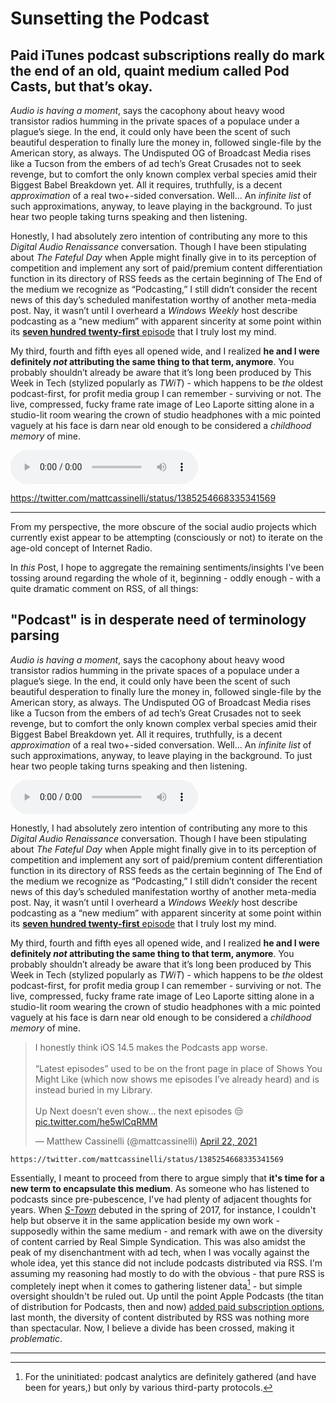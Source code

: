 # Sunsetting the Podcast
## Paid iTunes podcast subscriptions really do mark the end of an old, quaint medium called Pod Casts, but that’s okay.
_Audio is having a moment_, says the cacophony about heavy wood transistor radios humming in the private spaces of a populace under a plague’s siege. In the end, it could only have been the scent of such beautiful desperation to finally lure the money in, followed single-file by the American story, as always. The Undisputed OG of Broadcast Media rises like a Tucson from the embers of ad tech’s Great Crusades not to seek revenge, but to comfort the only known complex verbal species amid their Biggest Babel Breakdown yet. All it requires, truthfully, is a decent _approximation_ of a real two+-sided conversation. Well… An _infinite list_ of such approximations, anyway, to leave playing in the background. To just hear two people taking turns speaking and then listening.

Honestly, I had absolutely zero intention of contributing any more to this _Digital Audio Renaissance_ conversation. Though I have been stipulating about _The Fateful Day_ when Apple might finally give in to its perception of competition and implement any sort of paid/premium content differentiation function in its directory of RSS feeds as the certain beginning of The End of the medium we recognize as “Podcasting,” I still didn’t consider the recent news of this day’s scheduled manifestation worthy of another meta-media post. Nay, it wasn’t until I overheard a _Windows Weekly_ host describe podcasting as a “new medium” with apparent sincerity at some point within its [**seven hundred twenty-first** episode](https://twit.tv/shows/windows-weekly/episodes/721) that I truly lost my mind.

My third, fourth and fifth eyes all opened wide, and I realized **he and I were definitely _not_ attributing the same thing to that term, anymore**. You probably shouldn’t already be aware that it’s long been produced by This Week in Tech (stylized popularly as _TWiT_) - which happens to be _the_ oldest podcast-first, for profit media group I can remember - surviving or not. The live, compressed, fucky frame rate image of Leo Laporte sitting alone in a studio-lit room wearing the crown of studio headphones with a mic pointed vaguely at his face is darn near old enough to be considered a _childhood memory_ of mine.

<audio controls>
  <source src="http://www.evilgeniuschronicles.org/audio/egc-9-18-2004.mp3">
</audio>

https://twitter.com/mattcassinelli/status/1385254668335341569

---



From my perspective, the more obscure of the social audio projects which currently exist appear to be attempting (consciously or not) to iterate on the age-old concept of Internet Radio. 



In *this* Post, I hope to aggregate the remaining sentiments/insights I've been tossing around regarding the whole of it, beginning - oddly enough - with a quite dramatic comment on RSS, of all things:

## "Podcast" is in desperate need of terminology parsing

_Audio is having a moment_, says the cacophony about heavy wood transistor radios humming in the private spaces of a populace under a plague’s siege. In the end, it could only have been the scent of such beautiful desperation to finally lure the money in, followed single-file by the American story, as always. The Undisputed OG of Broadcast Media rises like a Tucson from the embers of ad tech’s Great Crusades not to seek revenge, but to comfort the only known complex verbal species amid their Biggest Babel Breakdown yet. All it requires, truthfully, is a decent _approximation_ of a real two+-sided conversation. Well… An _infinite list_ of such approximations, anyway, to leave playing in the background. To just hear two people taking turns speaking and then listening.

<audio controls>
  <source src="http://www.evilgeniuschronicles.org/audio/egc-9-18-2004.mp3">
</audio>


Honestly, I had absolutely zero intention of contributing any more to this _Digital Audio Renaissance_ conversation. Though I have been stipulating about _The Fateful Day_ when Apple might finally give in to its perception of competition and implement any sort of paid/premium content differentiation function in its directory of RSS feeds as the certain beginning of The End of the medium we recognize as “Podcasting,” I still didn’t consider the recent news of this day’s scheduled manifestation worthy of another meta-media post. Nay, it wasn’t until I overheard a _Windows Weekly_ host describe podcasting as a “new medium” with apparent sincerity at some point within its [**seven hundred twenty-first** episode](https://twit.tv/shows/windows-weekly/episodes/721) that I truly lost my mind.

My third, fourth and fifth eyes all opened wide, and I realized **he and I were definitely _not_ attributing the same thing to that term, anymore**. You probably shouldn’t already be aware that it’s long been produced by This Week in Tech (stylized popularly as _TWiT_) - which happens to be _the_ oldest podcast-first, for profit media group I can remember - surviving or not. The live, compressed, fucky frame rate image of Leo Laporte sitting alone in a studio-lit room wearing the crown of studio headphones with a mic pointed vaguely at his face is darn near old enough to be considered a _childhood memory_ of mine.

<blockquote class="twitter-tweet tw-align-center"><p lang="en" dir="ltr">I honestly think iOS 14.5 makes the Podcasts app worse.<br><br>“Latest episodes” used to be on the front page in place of Shows You Might Like (which now shows me episodes I’ve already heard) and is instead buried in my Library.<br><br>Up Next doesn’t even show… the next episodes 😒 <a href="https://t.co/he5wlCqRMM">pic.twitter.com/he5wlCqRMM</a></p>&mdash; Matthew Cassinelli (@mattcassinelli) <a href="https://twitter.com/mattcassinelli/status/1385254668335341569">April 22, 2021</a></blockquote> <script async src="https://platform.twitter.com/widgets.js" charset="utf-8"></script>

`https://twitter.com/mattcassinelli/status/1385254668335341569`

Essentially, I meant to proceed from there to argue simply that **it's time for a new term to encapsulate this medium**. As someone who has listened to podcasts since pre-pubescence, I've had plenty of adjacent thoughts for years. When [*S-Town*](https://stownpodcast.org/) debuted in the spring of 2017, for instance, I couldn't help but observe it in the same application beside my own work - supposedly within the same medium - and remark with awe on the diversity of content carried by Real Simple Syndication. This was also amidst the peak of my disenchantment with ad tech, when I was vocally against the whole idea, yet this stance did not include podcasts distributed via RSS. I'm assuming my reasoning had mostly to do with the obvious - that pure RSS is completely inept when it comes to gathering listener data[^2] - but simple oversight shouldn't be ruled out. Up until the point Apple Podcasts (the titan of distribution for Podcasts, then and now) [added paid subscription options](https://www.theverge.com/2021/4/22/22396042/apple-podcast-subscriptions-launch-price), last month, the diversity of content distributed by RSS was nothing more than spectacular. Now, I believe a divide has been crossed, making it *problematic*.


---

[^1]: Because I feel guilty about taking it for granted.

[^2]: For the uninitiated: podcast analytics are definitely gathered (and have been for years,) but only by various third-party protocols.
